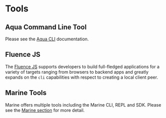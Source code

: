 # Tools

## Aqua Command Line Tool

Please see the [Aqua CLI](../aqua-book/aqua-cli/aqua-cli.md) documentation.

## Fluence JS

The [Fluence JS](https://github.com/fluencelabs/fluence-js) supports developers to build full-fledged applications for a variety of targets ranging from browsers to backend apps and greatly expands on the `cli` capabilities with respect to creating a local client peer.

## Marine Tools

Marine offers multiple tools including the Marine CLI, REPL and SDK. Please see the [Marine section](./aquamarine/marine/marine.md) for more detail.
